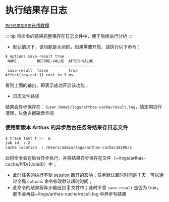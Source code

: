 # 执行结果存日志

[`执行结果存日志`在线教程](https://arthas.aliyun.com/doc/arthas-tutorials?language=cn&id=case-save-log)

::: tip
将命令的结果完整保存在日志文件中，便于后续进行分析
:::

- 默认情况下，该功能是关闭的，如果需要开启，请执行以下命令：

```bash
$ options save-result true
 NAME         BEFORE-VALUE  AFTER-VALUE
----------------------------------------
 save-result  false         true
Affect(row-cnt:1) cost in 3 ms.
```

看到上面的输出，即表示成功开启该功能；

- 日志文件路径

结果会异步保存在：`{user.home}/logs/arthas-cache/result.log`，请定期进行清理，以免占据磁盘空间

### 使用新版本 Arthas 的异步后台任务将结果存日志文件

```bash
$ trace Test t >>  &
job id  : 2
cache location  : /Users/admin/logs/arthas-cache/28198/2
```

此时命令会在后台异步执行，并将结果异步保存在文件（~/logs/arthas-cache/${PID}/${JobId}）中；

- 此时任务的执行不受 session 断开的影响；任务默认超时时间是 1 天，可以通过全局 `options` 命令修改默认超时时间；
- 此命令的结果将异步输出到  文件中；此时不管 `save-result` 是否为 true，都不会再往~/logs/arthas-cache/result.log 中异步写结果
